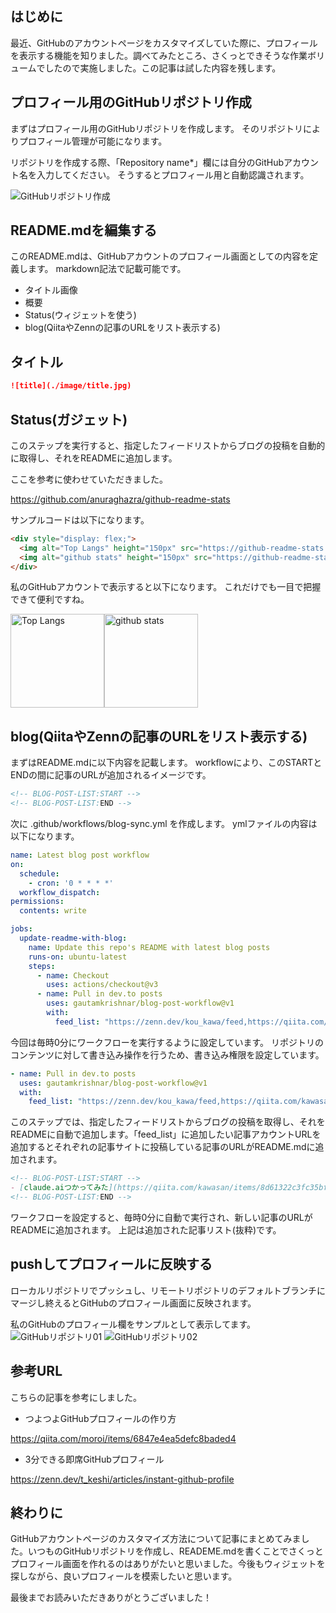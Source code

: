 <!--
    title: GitHubプロフィールのカスタマイズ方法
    tags:  GitHub, Git
-->

## はじめに

最近、GitHubのアカウントページをカスタマイズしていた際に、プロフィールを表示する機能を知りました。調べてみたところ、さくっとできそうな作業ボリュームでしたので実施しました。この記事は試した内容を残します。

## プロフィール用のGitHubリポジトリ作成

まずはプロフィール用のGitHubリポジトリを作成します。
そのリポジトリによりプロフィール管理が可能になります。

リポジトリを作成する際、「Repository name*」欄には自分のGitHubアカウント名を入力してください。
そうするとプロフィール用と自動認識されます。

![GitHubリポジトリ作成](https://qiita-image-store.s3.ap-northeast-1.amazonaws.com/0/48830/814ef4f1-02ee-82eb-fffa-2defc11a8e96.png)

## README.mdを編集する

このREADME.mdは、GitHubアカウントのプロフィール画面としての内容を定義します。
markdown記法で記載可能です。

- タイトル画像
- 概要
- Status(ウィジェットを使う)
- blog(QiitaやZennの記事のURLをリスト表示する)

## タイトル

```markdown
![title](./image/title.jpg)
```

## Status(ガジェット)

このステップを実行すると、指定したフィードリストからブログの投稿を自動的に取得し、それをREADMEに追加します。

ここを参考に使わせていただきました。

https://github.com/anuraghazra/github-readme-stats


サンプルコードは以下になります。
```html
<div style="display: flex;">
  <img alt="Top Langs" height="150px" src="https://github-readme-stats.vercel.app/api/top-langs/?username={username}&https://github.com/anuraghazra/github-readme-stats" />
  <img alt="github stats" height="150px" src="https://github-readme-stats.vercel.app/api?username={username}&show_icons=true&theme=transparent" />
</div>
```

私のGitHubアカウントで表示すると以下になります。
これだけでも一目で把握できて便利ですね。
<div style="display: flex;">
  <img alt="Top Langs" height="150px" src="https://github-readme-stats.vercel.app/api/top-langs/?username=kojikawazu&https://github.com/anuraghazra/github-readme-stats" />
  <img alt="github stats" height="150px" src="https://github-readme-stats.vercel.app/api?username=kojikawazu&show_icons=true&theme=transparent" />
</div>

## blog(QiitaやZennの記事のURLをリスト表示する)

まずはREADME.mdに以下内容を記載します。
workflowにより、このSTARTとENDの間に記事のURLが追加されるイメージです。
```markdown
<!-- BLOG-POST-LIST:START -->
<!-- BLOG-POST-LIST:END -->
```

次に .github/workflows/blog-sync.yml を作成します。
ymlファイルの内容は以下になります。

```yml
name: Latest blog post workflow
on:
  schedule:
    - cron: '0 * * * *'
  workflow_dispatch:
permissions:
  contents: write

jobs:
  update-readme-with-blog:
    name: Update this repo's README with latest blog posts
    runs-on: ubuntu-latest
    steps:
      - name: Checkout
        uses: actions/checkout@v3
      - name: Pull in dev.to posts
        uses: gautamkrishnar/blog-post-workflow@v1
        with:
          feed_list: "https://zenn.dev/kou_kawa/feed,https://qiita.com/kawasan/feed/"
```

今回は毎時0分にワークフローを実行するように設定しています。
リポジトリのコンテンツに対して書き込み操作を行うため、書き込み権限を設定しています。

```yml
- name: Pull in dev.to posts
  uses: gautamkrishnar/blog-post-workflow@v1
  with:
    feed_list: "https://zenn.dev/kou_kawa/feed,https://qiita.com/kawasan/feed/"
```

このステップでは、指定したフィードリストからブログの投稿を取得し、それをREADMEに自動で追加します。「feed_list」に追加したい記事アカウントURLを追加するとそれぞれの記事サイトに投稿している記事のURLがREADME.mdに追加されます。

```markdown
<!-- BLOG-POST-LIST:START -->
- [claude.aiつかってみた](https://qiita.com/kawasan/items/8d61322c3fc35bf9928e)
<!-- BLOG-POST-LIST:END -->
```

ワークフローを設定すると、毎時0分に自動で実行され、新しい記事のURLがREADMEに追加されます。
上記は追加された記事リスト(抜粋)です。

## pushしてプロフィールに反映する

ローカルリポジトリでプッシュし、リモートリポジトリのデフォルトブランチにマージし終えるとGitHubのプロフィール画面に反映されます。

私のGitHubのプロフィール欄をサンプルとして表示してます。
![GitHubリポジトリ01](https://qiita-image-store.s3.ap-northeast-1.amazonaws.com/0/48830/cac67478-ee06-b8aa-5194-12980285e0a5.png)
![GitHubリポジトリ02](https://qiita-image-store.s3.ap-northeast-1.amazonaws.com/0/48830/b0b32bc7-40c5-4d11-d4de-1c8bb441a2b5.png)

## 参考URL

こちらの記事を参考にしました。

- つよつよGitHubプロフィールの作り方

https://qiita.com/moroi/items/6847e4ea5defc8baded4

- 3分できる即席GitHubプロフィール

https://zenn.dev/t_keshi/articles/instant-github-profile

## 終わりに

GitHubアカウントページのカスタマイズ方法について記事にまとめてみました。いつものGitHubリポジトリを作成し、READEME.mdを書くことでさくっとプロフィール画面を作れるのはありがたいと思いました。今後もウィジェットを探しながら、良いプロフィールを模索したいと思います。

最後までお読みいただきありがとうございました！
